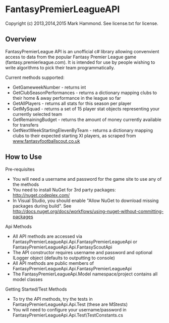 FantasyPremierLeagueAPI
=======================
Copyright (c) 2013,2014,2015 Mark Hammond.  See license.txt for license.

Overview
--------
FantasyPremierLeague API is an unofficial c# library allowing convenvient access to data from the popular Fantasy Premier League game (fantasy.premierleague.com).
It is intended for use by people wishing to write algorithms to pick their team programmatically.

Current methods supported:
 * GetGameweekNumber - returns int
 * GetClubSeasonPerformances - returns a dictionary mapping clubs to their home & away performance in the league so far
 * GetAllPlayers - returns all stats for this season per player
 * GetMySquad - returns a set of 15 player stat objects representing your currently selected team
 * GetRemainingBudget - returns the amount of money currently available for transfers
 * GetNextWeekStartingElevenByTeam - returns a dictionary mapping clubs to their expected starting XI players, as scraped from www.fantasyfootballscout.co.uk

How to Use
----------
Pre-requisites
 * You will need a username and password for the game site to use any of the methods
 * You need to install NuGet for 3rd party packages: http://nuget.codeplex.com/
 * In Visual Studio, you should enable "Allow NuGet to download missing packages during build". See http://docs.nuget.org/docs/workflows/using-nuget-without-committing-packages

Api Methods
 * All API methods are accessed via FantasyPremierLeagueApi.Api.FantasyPremierLeagueApi or FantasyPremierLeagueApi.Api.FantasyScoutApi
 * The API constructor requires username and password and optional ILogger object (defaults to outputting to console)
 * All API methods are public members of FantasyPremierLeagueApi.Api.FantasyPremierLeagueApi
 * The FantasyPremierLeagueApi.Model namespace/project contains all model classes

Getting Started/Test Methods
 * To try the API methods, try the tests in FantasyPremierLeagueApi.Api.Test (these are MStests)
 * You will need to configure your username/password in FantasyPremierLeagueApi.Api.Test\TestConstants.cs